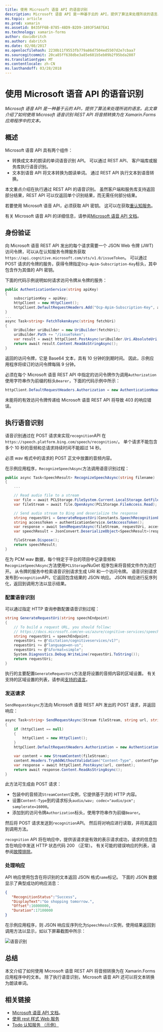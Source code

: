 ```yaml
---
title: 使用 Microsoft 语音 API 的语音识别
description: Microsoft 语音 API 是一种基于云的 API，提供了算法来处理所说的语言。 此文章介绍了如何使用 Microsoft 语音识别 REST API 将音频转换为在 Xamarin.Forms 应用程序中的文本。
ms.topic: article
ms.prod: xamarin
ms.assetid: B435FF6B-8785-48D9-B2D9-1893F5A87EA1
ms.technology: xamarin-forms
author: davidbritch
ms.author: dabritch
ms.date: 02/08/2017
ms.openlocfilehash: 2230b11f9553fb779a86d7504ed5507d2e7cbaa7
ms.sourcegitcommit: 20ca85ff638dbe3a85e601b5eb09b2f95bda2807
ms.translationtype: MT
ms.contentlocale: zh-CN
ms.lasthandoff: 03/28/2018
---
```

# <a name="speech-recognition-using-the-microsoft-speech-api"></a>使用 Microsoft 语音 API 的语音识别

_Microsoft 语音 API 是一种基于云的 API，提供了算法来处理所说的语言。此文章介绍了如何使用 Microsoft 语音识别 REST API 将音频转换为在 Xamarin.Forms 应用程序中的文本。_

## <a name="overview"></a>概述

Microsoft 语音 API 具有两个组件：

- 转换成文本的朗读的单词语音识别 API。 可以通过 REST API、 客户端库或服务库执行语音识别。
- 文本到语音 API 将文本转换为朗读单词。 通过 REST API 执行文本到语音转换。

本文重点介绍在执行通过 REST API 的语音识别。 虽然客户端和服务库支持返回部分结果，REST API 可以仅返回单个识别结果，而无需任何部分结果。

若要使用 Microsoft 语音 API，必须获取 API 密钥。 这可以在获取[重认知服务](https://azure.microsoft.com/try/cognitive-services/)。

有关 Microsoft 语音 API 的详细信息，请参阅[Microsoft 语音 API 文档](/azure/cognitive-services/speech/home/)。

## <a name="authentication"></a>身份验证

向 Microsoft 语音 REST API 发出的每个请求需要一个 JSON Web 令牌 (JWT) 访问令牌，可以从在认知服务令牌服务获取`https://api.cognitive.microsoft.com/sts/v1.0/issueToken`。 可以通过 POST 请求的令牌的服务，获得令牌指定`Ocp-Apim-Subscription-Key`标头，其中包含作为其值的 API 密钥。

下面的代码示例说明如何请求访问令牌从令牌的服务：

```csharp
public AuthenticationService(string apiKey)
{
    subscriptionKey = apiKey;
    httpClient = new HttpClient();
    httpClient.DefaultRequestHeaders.Add("Ocp-Apim-Subscription-Key", apiKey);
}
...
async Task<string> FetchTokenAsync(string fetchUri)
{
    UriBuilder uriBuilder = new UriBuilder(fetchUri);
    uriBuilder.Path += "/issueToken";
    var result = await httpClient.PostAsync(uriBuilder.Uri.AbsoluteUri, null);
    return await result.Content.ReadAsStringAsync();
}
```

返回的访问令牌，它是 Base64 文本，具有 10 分钟的到期时间。 因此，示例应用程序将续订的访问令牌每隔 9 分钟。

必须在每个 Microsoft 语音 REST API 中指定的访问令牌作为调用`Authorization`使用字符串作为前缀的标头`Bearer`，下面的代码示例中所示：

```csharp
httpClient.DefaultRequestHeaders.Authorization = new AuthenticationHeaderValue("Bearer", bearerToken);
```

未能将的有效访问令牌传递给 Microsoft 语音 REST API 将导致 403 的响应错误。

## <a name="performing-speech-recognition"></a>执行语音识别

语音识别通过在 POST 请求来实现`recognition`API 在`https://speech.platform.bing.com/speech/recognition/`。 单个请求不能包含多个 10 秒的音频和总请求持续时间不能超过 14 秒。

必须 wav 格式中的请求的 POST 正文中放置的音频内容。

在示例应用程序，`RecognizeSpeechAsync`方法调用语音识别过程：

```csharp
public async Task<SpeechResult> RecognizeSpeechAsync(string filename)
{
    ...

    // Read audio file to a stream
    var file = await PCLStorage.FileSystem.Current.LocalStorage.GetFileAsync(filename);
    var fileStream = await file.OpenAsync(PCLStorage.FileAccess.Read);

    // Send audio stream to Bing and deserialize the response
    string requestUri = GenerateRequestUri(Constants.SpeechRecognitionEndpoint);
    string accessToken = authenticationService.GetAccessToken();
    var response = await SendRequestAsync(fileStream, requestUri, accessToken, Constants.AudioContentType);
    var speechResult = JsonConvert.DeserializeObject<SpeechResult>(response);

    fileStream.Dispose();
    return speechResult;
}
```

在为 PCM wav 数据，每个特定于平台的项目中记录音频和`RecognizeSpeechAsync`方法使用`PCLStorage`NuGet 程序包来将音频文件作为流打开。 从令牌的服务中检索语音识别请求生成 URI 和一个访问令牌。 语音识别请求发布到`recognition`API，它返回包含结果的 JSON 响应。 JSON 响应进行反序列化，返回到调用方法以显示结果。

### <a name="configuring-speech-recognition"></a>配置语音识别

可以通过指定 HTTP 查询参数配置语音识别过程：

```csharp
string GenerateRequestUri(string speechEndpoint)
{
    // To build a request URL, you should follow:
    // https://docs.microsoft.com/en-us/azure/cognitive-services/speech/getstarted/getstartedrest
    string requestUri = speechEndpoint;
    requestUri += @"dictation/cognitiveservices/v1?";
    requestUri += @"language=en-us";
    requestUri += @"&format=simple";
    System.Diagnostics.Debug.WriteLine(requestUri.ToString());
    return requestUri;
}
```

执行的主要配置`GenerateRequestUri`方法是将设置的音频内容的区域设置。 有关支持的区域设置的列表，请参阅[支持的语言](/azure/cognitive-services/speech/api-reference-rest/supportedlanguages/)。

### <a name="sending-the-request"></a>发送请求

`SendRequestAsync`方法向 Microsoft 语音 REST API 发出的 POST 请求，并返回响应：

```csharp
async Task<string> SendRequestAsync(Stream fileStream, string url, string bearerToken, string contentType)
{
    if (httpClient == null)
    {
        httpClient = new HttpClient();
    }
    httpClient.DefaultRequestHeaders.Authorization = new AuthenticationHeaderValue("Bearer", bearerToken);

    var content = new StreamContent(fileStream);
    content.Headers.TryAddWithoutValidation("Content-Type", contentType);
    var response = await httpClient.PostAsync(url, content);
    return await response.Content.ReadAsStringAsync();
}
```

此方法可生成由 POST 请求：

- 包装中的音频流`StreamContent`实例，它提供基于流的 HTTP 内容。
- 设置`Content-Type`到的请求标头`audio/wav; codec="audio/pcm"; samplerate=16000`。
- 添加到的访问令牌`Authorization`标头，使用字符串作为前缀`Bearer`。

然后将 POST 请求发送到`recognition`API。 然后将对响应进行读取，并将其返回到调用方法。

`recognition` API 将在响应中，提供该请求是有效的表示请求成功，请求的信息包含在响应中发送 HTTP 状态代码 200 （正常）。 有关可能的错误响应的列表，请参阅[故障排除](/azure/cognitive-services/speech/troubleshooting)。

### <a name="processing-the-response"></a>处理响应

API 响应使用包含在将识别的文本返回 JSON 格式`name`标记。 下面的 JSON 数据显示了典型成功的响应消息：

```json
{  
   "RecognitionStatus":"Success",
   "DisplayText":"Go shopping tomorrow.",
   "Offset":16000000,
   "Duration":17100000
}
```

在示例应用程序，则 JSON 响应反序列化为`SpeechResult`实例，使用结果返回到调用方法以显示，如以下屏幕截图中所示：

![](speech-recognition-images/speech-recognition.png "语音识别")

## <a name="summary"></a>总结

本文介绍了如何使用 Microsoft 语音 REST API 将音频转换为在 Xamarin.Forms 应用程序中的文本。 除了执行语音识别，Microsoft 语音 API 还可以将文本转换为朗读单词。

## <a name="related-links"></a>相关链接

- [Microsoft 语音 API 文档](/azure/cognitive-services/speech/home/)。
- [使用 rest 样式 Web 服务](~/xamarin-forms/data-cloud/consuming/rest.md)
- [Todo 认知服务 （示例）](https://developer.xamarin.com/samples/xamarin-forms/WebServices/TodoCognitiveServices/)
